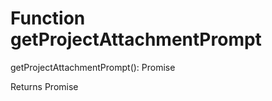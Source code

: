 # Function getProjectAttachmentPrompt

getProjectAttachmentPrompt(): Promise<ProjectAttachment>

Returns Promise<ProjectAttachment>